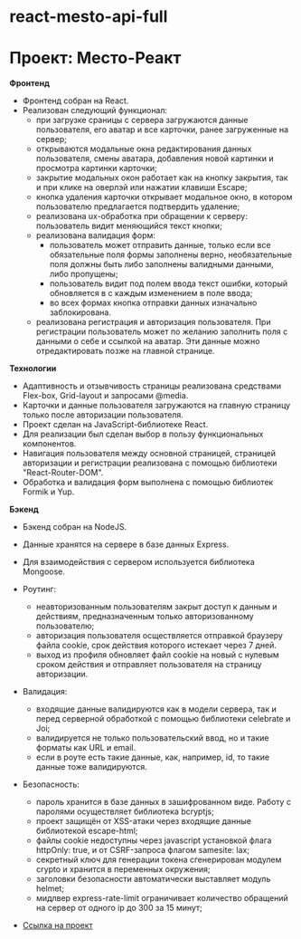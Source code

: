 # react-mesto-api-full

# Проект: Место-Реакт

**Фронтенд**

- Фронтенд собран на React.
- Реализован следующий функционал:
  - при загрузке сраницы с сервера загружаются данные пользователя, его аватар и все карточки, ранее загруженные на сервер;
  - открываются модальные окна редактирования данных пользователя, смены аватара, добавления новой картинки и просмотра картинки карточки;
  - закрытие модальных окон работает как на кнопку закрытия, так и при клике на оверлэй или нажатии клавиши Escape;
  - кнопка удаления карточки открывает модальное окно, в котором пользователю предлагается подтвердить удаление;
  - реализована ux-обработка при обращении к серверу: пользователь видит меняющийся текст кнопки;
  - реализована валидация форм:
    - пользователь может отправить данные, только если все обязательные поля формы заполнены верно, необязательные поля должны быть либо заполнены валидными данными, либо пропущены;
    - пользователь видит под полем ввода текст ошибки, который обновляется в с каждым изменением в поле ввода;
    - во всех формах кнопка отправки данных изначально заблокирована.
  - реализована регистрация и авторизация пользователя. При регистрации пользователь может по желанию заполнить поля с данными о себе и ссылкой на аватар. Эти данные можно отредактировать позже на главной странице.

**Технологии**

- Адаптивность и отзывчивость страницы реализована средствами Flex-box, Grid-layout и запросами @media.
- Карточки и данные пользователя загружаются на главную страницу только после авторизации пользователя.
- Проект сделан на JavaScript-библиотеке React.
- Для реализации был сделан выбор в пользу функциональных компонентов.
- Навигация пользователя между основной страницей, страницей авторизации и регистрации реализована с помощью библиотеки "React-Router-DOM".
- Обработка и валидация форм выполнена с помощью библиотек Formik и Yup.

**Бэкенд**

- Бэкенд собран на NodeJS.
- Данные хранятся на сервере в базе данных Express.
- Для взаимодействия с сервером используется библиотека Mongoose.
- Роутинг:

  - неавторизованным пользователям закрыт доступ к данным и действиям, предназначенным только авторизованному пользователю;
  - авторизация пользователя осществляется отправкой браузеру файла cookie, срок действия которого истекает через 7 дней.
  - выход из профиля обновляет файл cookie на новый с нулевым сроком действия и отправляет пользователя на страницу авторизации.

- Валидация:

  - входящие данные валидируются как в модели сервера, так и перед серверной обработкой с помощью библиотеки celebrate и Joi;
  - валидируется не только пользовательский ввод, но и такие форматы как URL и email.
  - если в роуте есть такие данные, как, например, id, то такие данные тоже валидируются.

- Безопасность:

  - пароль хранится в базе данных в зашифрованном виде. Работу с паролями осуществляет библиотека bcryptjs;
  - проект защищён от XSS-атаки через входящие данные библиотекой escape-html;
  - файлы cookie недоступны через javascript установкой флага httpOnly: true, и от CSRF-запроса флагом samesite: lax;
  - секретный ключ для генерации токена сгенерирован модулем crypto и хранится в переменных окружения;
  - заголовки безопасности автоматически выставляет модуль helmet;
  - мидлвер express-rate-limit ограничивает количество обращений на сервер от одного ip до 300 за 15 минут;

- [Ссылка на проект](https://shaloban.students.nomoredomains.club/)
